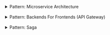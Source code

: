 <details>
  <summary> Pattern: Microservice Architecture </summary>
  <br/>
  
  Микросервисная архитектура - дизайн патерн проектирования приложений, при котором приложение представляет собой набор независиво развёрнутых сервисов. Чаще используется для проектирования сложных "enterprise" приложений.
  
  Независимые сервисы могут быть написаны на разных языках программирования и могут использовать разные источники хранения данных. Отсюда вытекает первое преимущество: при изменении кодовой базы сервиса не возникнет необходимости собирать и разворачивать полностью всё приложение, достаточно будет ограничиться одним сервисом, где эти изменения происходили. Второе преимущество в более гибком расширении таких приложений, так как сервисы незавимы.
  
  Характерные особенности:
  
  1) Компоненты = сервисы (в противопоставление библиотекам) </br>
     С точки зрения компонентного подхода, сервисы - это внешние по отношению к текущему процессу компоненты, которые общаются посредством запросов от веб-сервисов или RPC (Remote Procedure Call).
     Разделение на сервисы может происходить по принципу бизнес-доменов (domain-driven design) и др.
     Каждый сервис может использовать нужные ему технологии в зависимости от бизнес задачи. 
     В рамках большого приложения над разными сервисами могут работать небольшие многофункциональные команды (дизайнеры, тестировщики, ui-разработчики, backend-разработчики, специалисты по работе с базой данных).
     
  2) Independent deployability </br>
     Сервисы разворачиваются независимо друг от друга (соответственно релизиться тоже могут отдельно). Нужно стремится к тому чтобы сервисы были меньше связаны друг с другом (decoupled), чтобы при изменении одного сервиса не было необходимости менять что-либо ещё. 
 
  3) Smart endpoints and dumb pipes </br>
     Этот подход применяется как альтернатива ESB (Enterprise Service Bus).
     Независимые сервисы = smart endpoints - принимают запросы, обрабатывают их согласно базнес логике и возвращают ответ. Сложная внутренняя имплементация функционала должна быть скрыта (Hexagonal pattern) от интерфейсов, через которые осуществляется взаимодействие с этим функционалом. 
     RESTish protocols = dumb pipes - простые способы взаимодействия.
     
   4) Отдельные базы данных </br>
      Если одному сервису нужны данные из другого сервиса, первый должен запросить эти данные у другого. Это позволит второму сервису определить данные, которые могут быть расшарены или скрыты.
   
  Bottleneck: 
   1) четкие границы между сервисами, которые трудно обойти, что говорит о том, как важно правильно их раставлять
   2) при изменениях интерфейса необходимо учитывать как это повлияет на другие связанные с ним сервисы
   3) ...
     

  Что почитать:
  1. [Microservices](https://martinfowler.com/articles/microservices.html) by Martin Fowler and James Lewis.
  2. [Pattern: Microservice Architecture](https://microservices.io/patterns/microservices.html) by Chris Richardson.
  3. Building Microservices by Sam Newman.
  4. Microservices and Containers by Parminder Kocher.
  
  And you will die 😅

</details>
<br/>
<details>
  <summary> Pattern: Backends For Frontends (API Gateway) </summary>
  <br/>
  
  The API Gateway pattern defines how clients access the services in a microservice architecture.
  
  Что почитать:
  1. [Pattern: Backends For Frontends](https://samnewman.io/patterns/architectural/bff/) by Sam Newman.
  2. [Pattern: API Gateway / Backends for Frontends](https://microservices.io/patterns/apigateway.html) by Chris Richardson.

</details>
<br/>
<details>
  <summary> Pattern: Saga </summary>
  <br/>
  
  Что почитать:
  1. [Pattern: Saga](https://microservices.io/patterns/data/saga.html) by Chris Richardson.

</details>
<br/>
